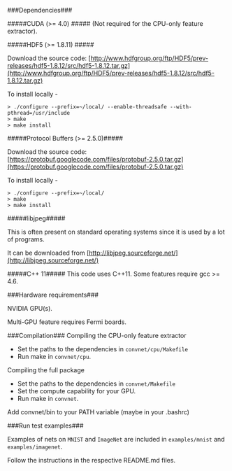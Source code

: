 
###Dependencies###


#####CUDA (>= 4.0) #####
 (Not required for the CPU-only feature extractor).

#####HDF5 (>= 1.8.11) #####
	
Download the source code: [http://www.hdfgroup.org/ftp/HDF5/prev-releases/hdf5-1.8.12/src/hdf5-1.8.12.tar.gz](http://www.hdfgroup.org/ftp/HDF5/prev-releases/hdf5-1.8.12/src/hdf5-1.8.12.tar.gz)
  
To install locally -

  	> ./configure --prefix=~/local/ --enable-threadsafe --with-pthread=/usr/include
	> make	
	> make install

#####Protocol Buffers (>= 2.5.0)#####
  
Download the source code: 
	[https://protobuf.googlecode.com/files/protobuf-2.5.0.tar.gz](https://protobuf.googlecode.com/files/protobuf-2.5.0.tar.gz)
  
To install locally -

  	> ./configure --prefix=~/local/
  	> make
  	> make install

#####libjpeg#####
  
This is often present on standard operating systems since it is used by a lot of programs.

It can be downloaded from [http://libjpeg.sourceforge.net/](http://libjpeg.sourceforge.net/)

#####C++ 11#####
This code uses C++11. Some features require gcc >= 4.6.


###Hardware requirements###

NVIDIA GPU(s).

Multi-GPU feature requires Fermi boards.


###Compilation###
Compiling the CPU-only feature extractor

- Set the paths to the dependencies in `convnet/cpu/Makefile`
- Run make in `convnet/cpu`.

Compiling the full package

- Set the paths to the dependencies in `convnet/Makefile`
- Set the compute capability for your GPU.
- Run make in `convnet`.

Add convnet/bin to your PATH variable (maybe in your .bashrc)


###Run test examples###

Examples of nets on `MNIST` and `ImageNet` are included in 
`examples/mnist` and `examples/imagenet`.

Follow the instructions in the respective README.md files.
